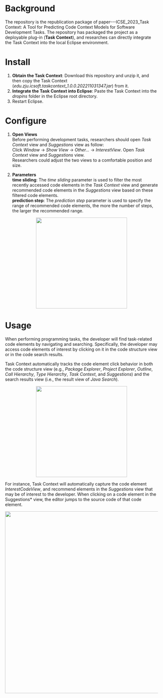 # Background
The repository is the republication package of paper---ICSE_2023_Task Context: A Tool for Predicting Code Context Models for Software Development Tasks. The repository has packaged the project as a deployable plug-in (**Task Context**), and researches can directly integrate the Task Context into the local Eclipse environment.

# Install
1. **Obtain the Task Context**: Download this repository and unzip it, and then copy the Task Context (*edu.zju.icsoft.taskcontext_1.0.0.202211031347.jar*) from it.
2. **Integrate the Task Context into Eclipse**: Paste the Task Context into the *dropins* folder in the Eclipse root directory.
3. Restart Eclipse.

# Configure  
1. **Open Views**  
Before performing development tasks, researchers should open *Task Context* view and *Suggestions* view as follow:  
Click *Window* -> *Show View* -> *Other...* -> *InterestView*. Open *Task Context* view and *Suggestions* view.   
Researchers could adjust the two views to a comfortable position and size.  

2. **Parameters**   
**time sliding**: The *time sliding* parameter is used to filter the most recently accessed code elements in the *Task Context* view and generate recommended code elements in the *Suggestions* view based on these filtered code elements.  
**prediction step**: The *prediction step* parameter is used to specify the range of recommended code elements, the more the number of steps, the larger the recommended range.

<div align=center>
<img src="https://user-images.githubusercontent.com/94530603/199682334-1116cc78-b3ec-4dcb-996a-9ab8ba4526cb.png" width="300px">
</div>

# Usage
When performing programming tasks, the developer will find task-related code elements by navigating and searching. Specifically, the developer may access code elements of interest by clicking on it in the code structure view or in the code search results.  

Task Context automatically tracks the code element click behavior in both the code structure view (e.g., *Package Explorer*, *Project Explorer*, *Outline*, *Call Hierarchy*, *Type Hierarchy*, *Task Context*, and *Suggestions*) and the search results view (i.e., the result view of *Java Search*).

<div align=center>
<img src="https://user-images.githubusercontent.com/94530603/199675774-a84d0af9-fb24-4b5f-b571-a6e487497fb0.png" width="300px">
</div>

For instance, Task Context will automatically capture the code element *InterestCodeView*, and recommend elements in the *Suggestions* view that may be of interest to the developer.
When clicking on a code element in the Suggestions* view, the editor jumps to the source code of that code element.

<div align=center>
<img src="https://user-images.githubusercontent.com/94530603/199679819-aa3c563e-0276-463a-ba48-7ffd7bb6160e.png" width="600px">
</div>





